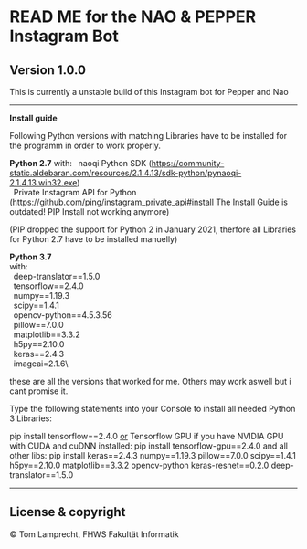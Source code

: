 # READ ME for the NAO & PEPPER Instagram Bot

**Version 1.0.0**
---

This is currently a unstable build of this Instagram bot for Pepper and Nao

---

**Install guide**

Following Python versions with matching Libraries have to be installed for the programm in order to work properly.

<b>Python 2.7</b>
with:
    &ensp;naoqi Python SDK (https://community-static.aldebaran.com/resources/2.1.4.13/sdk-python/pynaoqi-2.1.4.13.win32.exe)\
    &ensp;Private Instagram API for Python (https://github.com/ping/instagram_private_api#install The Install Guide is outdated! PIP Install not working anymore)

(PIP dropped the support for Python 2 in January 2021, therfore all Libraries for Python 2.7 have to be installed manuelly)

<b>Python 3.7</b>\
with:\
    &ensp;deep-translator==1.5.0\
    &ensp;tensorflow==2.4.0\
    &ensp;numpy==1.19.3\
    &ensp;scipy==1.4.1\
    &ensp;opencv-python==4.5.3.56\
    &ensp;pillow==7.0.0\
    &ensp;matplotlib==3.3.2\
    &ensp;h5py==2.10.0\
    &ensp;keras==2.4.3\
    &ensp;imageai=2.1.6\

these are all the versions that worked for me. Others may work aswell but i cant promise it.

Type the following statements into your Console to install all needed Python 3 Libraries:

pip install tensorflow==2.4.0
<u>or</u> Tensorflow GPU if you have NVIDIA GPU with CUDA and cuDNN installed:
    pip install tensorflow-gpu==2.4.0
and all other libs:
pip install keras==2.4.3 numpy==1.19.3 pillow==7.0.0 scipy==1.4.1 h5py==2.10.0 matplotlib==3.3.2 opencv-python keras-resnet==0.2.0 deep-translator==1.5.0

---

## License & copyright

© Tom Lamprecht, FHWS Fakultät Informatik
